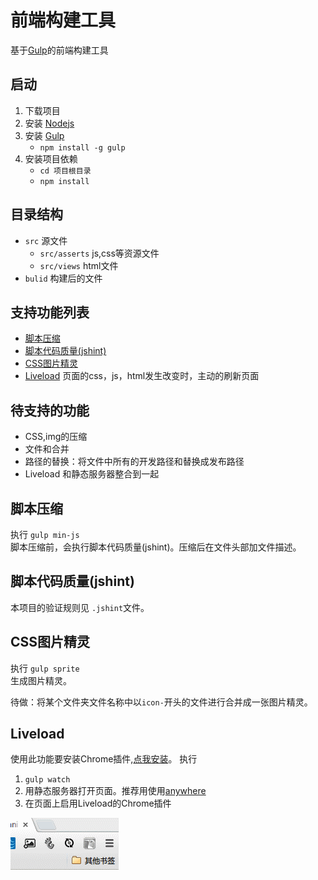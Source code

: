 # 前端构建工具    
基于[Gulp](http://gulpjs.com/)的前端构建工具

## 启动
1. 下载项目
1. 安装 [Nodejs](http://nodejs.org/)
1. 安装 [Gulp](http://gulpjs.com/)
	* `npm install -g gulp`
1. 安装项目依赖
	* `cd 项目根目录`
	* `npm install`

## 目录结构
* `src` 源文件
	* `src/asserts` js,css等资源文件
	* `src/views` html文件
* `bulid` 构建后的文件

## 支持功能列表
* [脚本压缩](#js-min)
* [脚本代码质量(jshint)](#jshint)
* [CSS图片精灵](#css-sprite)
* [Liveload](#liveload) 页面的css，js，html发生改变时，主动的刷新页面

## 待支持的功能
* CSS,img的压缩
* 文件和合并
* 路径的替换：将文件中所有的开发路径和替换成发布路径
* Liveload 和静态服务器整合到一起


## <a name="js-min">脚本压缩</a>
执行 `gulp min-js`    
脚本压缩前，会执行脚本代码质量(jshint)。压缩后在文件头部加文件描述。

## <a name="js-min">脚本代码质量(jshint)</a>
本项目的验证规则见 `.jshint`文件。

## <a name="css-sprite">CSS图片精灵</a>
执行 `gulp sprite`    
生成图片精灵。

待做：将某个文件夹文件名称中以`icon-`开头的文件进行合并成一张图片精灵。

## <a name="liveload">Liveload</a>
使用此功能要安装Chrome插件,[点我安装](https://chrome.google.com/webstore/detail/livereload/jnihajbhpnppcggbcgedagnkighmdlei)。
执行    

1. `gulp watch`
1. 用静态服务器打开页面。推荐用使用[anywhere](https://www.npmjs.com/package/anywhere)
1. 在页面上启用Liveload的Chrome插件

![enable-gulp-livereload](doc/asserts/img/gulp-livereload.gif)
